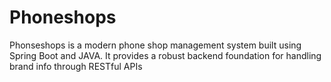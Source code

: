 # Phoneshops
Phonseshops is a modern phone shop management system built using Spring Boot and JAVA.
It provides a robust backend foundation for handling brand info through RESTful APIs


